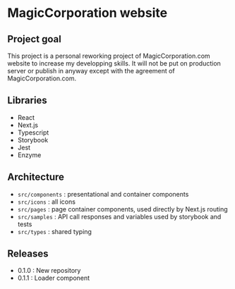 # MagicCorporation website

## Project goal

This project is a personal reworking project of MagicCorporation.com website to increase my developping skills. It will not be put on production server or publish in anyway except with the agreement of MagicCorporation.com.

## Libraries

- React
- Next.js
- Typescript
- Storybook
- Jest
- Enzyme

## Architecture

- `src/components` : presentational and container components
- `src/icons` : all icons
- `src/pages` : page container components, used directly by Next.js routing
- `src/samples` : API call responses and variables used by storybook and tests
- `src/types` : shared typing

## Releases

- 0.1.0 : New repository
- 0.1.1 : Loader component
